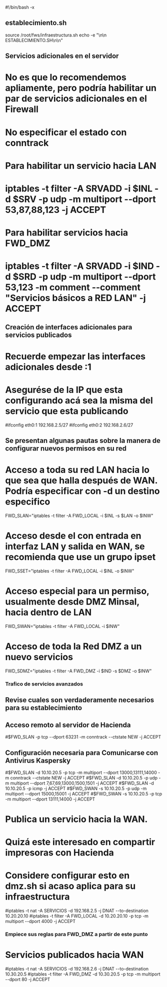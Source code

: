 #!/bin/bash -x 
## establecimiento.sh 
source /root/fws/infraestructura.sh 
echo -e "\n\n ESTABLECIMIENTO.SH\n\n"

## Servicios adicionales en el servidor
# No es que lo recomendemos apliamente, pero podría habilitar un par de servicios adicionales en el Firewall
# No especificar el estado con conntrack
# Para habilitar un servicio hacia LAN
# iptables -t filter -A SRVADD -i $INL -d $SRV -p udp -m multiport --dport 53,87,88,123 -j ACCEPT
# Para habilitar servicios hacia FWD_DMZ
# iptables -t filter -A SRVADD -i $IND -d $SRD -p udp -m multiport --dport 53,123 -m comment --comment "Servicios básicos a RED LAN" -j ACCEPT

## Creación de interfaces adicionales para servicios publicados
# Recuerde empezar las interfaces adicionales desde :1 
# Asegurése de la IP que esta configurando acá sea la misma del servicio que esta publicando
#ifconfig eth0:1 192.168.2.5/27
#ifconfig eth0:2 192.168.2.6/27

## Se presentan algunas pautas sobre la manera de configurar nuevos permisos en su red
# Acceso a toda su red LAN hacia lo que sea que halla después de WAN. Podría especificar con -d un destino especifico
FWD_SLAN="iptables -t filter -A FWD_LOCAL -i $INL -s $LAN -o $INW"
# Acceso desde el con entrada en interfaz LAN y salida en WAN, se recomienda que use un grupo ipset 
FWD_SSET="iptables -t filter -A FWD_LOCAL -i $INL -o $INW"
# Acceso especial para un permiso, usualmente desde DMZ Minsal, hacia dentro de LAN
FWD_SWAN="iptables -t filter -A FWD_LOCAL -i $INW"
# Acceso de toda la Red DMZ a un nuevo servicios
FWD_SDMZ="iptables -t filter -A FWD_DMZ -i $IND -s $DMZ -o $INW"

### Trafico de servicios avanzados
## Revise cuales son verdaderamente necesarios para su establecimiento

## Acceso remoto al servidor de Hacienda
#$FWD_SLAN -p tcp --dport 63231 -m conntrack --ctstate NEW -j ACCEPT
## Configuración necesaria para Comunicarse con Antivirus Kaspersky
#$FWD_SLAN -d 10.10.20.5 -p tcp -m multiport --dport 13000,13111,14000 -m conntrack --ctstate NEW -j ACCEPT
#$FWD_SLAN -d 10.10.20.5 -p udp -m multiport --dport 7,67,69,13000,1500,1501 -j ACCEPT
#$FWD_SLAN -d 10.10.20.5 -p icmp -j ACCEPT
#$FWD_SWAN -s 10.10.20.5 -p udp -m multiport --dport 15000,15001 -j ACCEPT
#$FWD_SWAN -s 10.10.20.5 -p tcp -m multiport --dport 13111,14000 -j ACCEPT

# Publica un servicio hacia la WAN. 
# Quizá este interesado en compartir impresoras con Hacienda
# Considere configurar esto en dmz.sh si acaso aplica para su infraestructura
#iptables -t nat -A SERVICIOS -d 192.168.2.5 -j DNAT --to-destination 10.20.20.10
#iptables -t filter -A FWD_LOCAL -d 10.20.20.10 -p tcp -m multiport --dport 4000 -j ACCEPT

### Empiece sus reglas para FWD_DMZ a partir de este punto
# Servicios publicados hacia WAN
#iptables -t nat -A SERVICIOS -d 192.168.2.6 -j DNAT --to-destination 10.30.20.5
#iptables -t filter -A FWD_DMZ -d 10.30.20.5 -p tcp -m multiport --dport 80 -j ACCEPT
